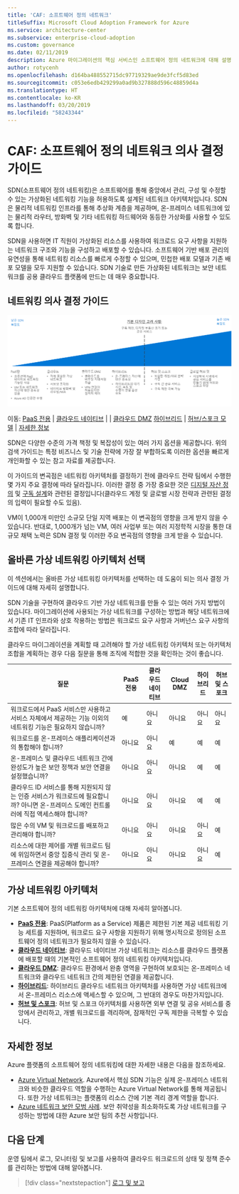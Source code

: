 ```yaml
---
title: 'CAF: 소프트웨어 정의 네트워크'
titleSuffix: Microsoft Cloud Adoption Framework for Azure
ms.service: architecture-center
ms.subservice: enterprise-cloud-adoption
ms.custom: governance
ms.date: 02/11/2019
description: Azure 마이그레이션의 핵심 서비스인 소프트웨어 정의 네트워크에 대해 설명합니다.
author: rotycenh
ms.openlocfilehash: d164ba488552715dc97719329ae9de3fcf5d83ed
ms.sourcegitcommit: c053e6edb429299a0ad9b327888d596c48859d4a
ms.translationtype: HT
ms.contentlocale: ko-KR
ms.lasthandoff: 03/20/2019
ms.locfileid: "58243344"
---
```

# <a name="caf-software-defined-network-decision-guide"></a>CAF: 소프트웨어 정의 네트워크 의사 결정 가이드

SDN(소프트웨어 정의 네트워킹)은 소프트웨어를 통해 중앙에서 관리, 구성 및 수정할 수 있는 가상화된 네트워킹 기능을 허용하도록 설계된 네트워크 아키텍처입니다. SDN은 물리적 네트워킹 인프라를 통해 추상화 계층을 제공하며, 온-프레미스 네트워크에 있는 물리적 라우터, 방화벽 및 기타 네트워킹 하드웨어와 동등한 가상화를 사용할 수 있도록 합니다.

SDN을 사용하면 IT 직원이 가상화된 리소스를 사용하여 워크로드 요구 사항을 지원하는 네트워크 구조와 기능을 구성하고 배포할 수 있습니다. 소프트웨어 기반 배포 관리의 유연성을 통해 네트워킹 리소스를 빠르게 수정할 수 있으며, 민첩한 배포 모델과 기존 배포 모델을 모두 지원할 수 있습니다. SDN 기술로 만든 가상화된 네트워크는 보안 네트워크를 공용 클라우드 플랫폼에 만드는 데 매우 중요합니다.

## <a name="networking-decision-guide"></a>네트워킹 의사 결정 가이드

![네트워킹 옵션 그림(복잡성이 왼쪽에서 오른쪽으로 높아짐, 이동 링크가 아래쪽에 정렬되어 있음)](../../_images/discovery-guides/discovery-guide-sdn.png)

이동: [PaaS 전용](paas-only.md) | [클라우드 네이티브](cloud-native.md) | | [클라우드 DMZ](cloud-dmz.md) [하이브리드](hybrid.md) | [허브/스포크 모델](hub-spoke.md) | [자세한 정보](#learn-more)

SDN은 다양한 수준의 가격 책정 및 복잡성이 있는 여러 가지 옵션을 제공합니다. 위의 검색 가이드는 특정 비즈니스 및 기술 전략에 가장 잘 부합하도록 이러한 옵션을 빠르게 개인화할 수 있는 참고 자료를 제공합니다.

이 가이드의 변곡점은 네트워킹 아키텍처를 결정하기 전에 클라우드 전략 팀에서 수행한 몇 가지 주요 결정에 따라 달라집니다. 이러한 결정 중 가장 중요한 것은 [디지털 자산 정의](../../digital-estate/overview.md) 및 [구독 설계](../subscriptions/overview.md)와 관련된 결정입니다(클라우드 계정 및 글로벌 시장 전략과 관련된 결정의 입력이 필요할 수도 있음).

VM이 1,000개 미만인 소규모 단일 지역 배포는 이 변곡점의 영향을 크게 받지 않을 수 있습니다. 반대로, 1,000개가 넘는 VM, 여러 사업부 또는 여러 지정학적 시장을 통한 대규모 채택 노력은 SDN 결정 및 이러한 주요 변곡점의 영향을 크게 받을 수 있습니다.

## <a name="choosing-the-right-virtual-networking-architectures"></a>올바른 가상 네트워킹 아키텍처 선택

이 섹션에서는 올바른 가상 네트워킹 아키텍처를 선택하는 데 도움이 되는 의사 결정 가이드에 대해 자세히 설명합니다.

SDN 기술을 구현하여 클라우드 기반 가상 네트워크를 만들 수 있는 여러 가지 방법이 있습니다. 마이그레이션에 사용되는 가상 네트워크를 구성하는 방법과 해당 네트워크에서 기존 IT 인프라와 상호 작용하는 방법은 워크로드 요구 사항과 거버넌스 요구 사항의 조합에 따라 달라집니다.

클라우드 마이그레이션을 계획할 때 고려해야 할 가상 네트워킹 아키텍처 또는 아키텍처 조합을 계획하는 경우 다음 질문을 통해 조직에 적합한 것을 확인하는 것이 좋습니다.

| 질문 | PaaS 전용 | 클라우드 네이티브 | Cloud DMZ | 하이브리드 | 허브 및 스포크 |
|-----|-----|-----|-----|-----|-----|
| 워크로드에서 PaaS 서비스만 사용하고 서비스 자체에서 제공하는 기능 이외의 네트워킹 기능은 필요하지 않습니까? | 예 | 아니요 | 아니요 | 아니요 | 아니요 |
| 워크로드를 온-프레미스 애플리케이션과의 통합해야 합니까? | 아니요 | 아니요 | 예 | 예 | 예 |
| 온-프레미스 및 클라우드 네트워크 간에 완성도가 높은 보안 정책과 보안 연결을 설정했습니까? | 아니요 | 아니요 | 아니요 | 예 | 예 |
| 클라우드 ID 서비스를 통해 지원되지 않는 인증 서비스가 워크로드에 필요합니까? 아니면 온-프레미스 도메인 컨트롤러에 직접 액세스해야 합니까? | 아니요 | 아니요 | 아니요 | 예 | 예 |
| 많은 수의 VM 및 워크로드를 배포하고 관리해야 합니까? | 아니요 | 아니요 | 아니요 | 아니요 | 예 |
| 리소스에 대한 제어를 개별 워크로드 팀에 위임하면서 중앙 집중식 관리 및 온-프레미스 연결을 제공해야 합니까? | 아니요 | 아니요 | 아니요 | 아니요 | 예 |

## <a name="virtual-networking-architectures"></a>가상 네트워킹 아키텍처

기본 소프트웨어 정의 네트워킹 아키텍처에 대해 자세히 알아봅니다.

- [**PaaS 전용**](paas-only.md): PaaS(Platform as a Service) 제품은 제한된 기본 제공 네트워킹 기능 세트를 지원하며, 워크로드 요구 사항을 지원하기 위해 명시적으로 정의된 소프트웨어 정의 네트워크가 필요하지 않을 수 있습니다.
- [**클라우드 네이티브**](cloud-native.md): 클라우드 네이티브 가상 네트워크는 리소스를 클라우드 플랫폼에 배포할 때의 기본적인 소프트웨어 정의 네트워킹 아키텍처입니다.
- [**클라우드 DMZ**](cloud-dmz.md): 클라우드 환경에서 완충 영역을 구현하여 보호되는 온-프레미스 네트워크와 클라우드 네트워크 간의 제한된 연결을 제공합니다.
- [**하이브리드**](hybrid.md): 하이브리드 클라우드 네트워크 아키텍처를 사용하면 가상 네트워크에서 온-프레미스 리소스에 액세스할 수 있으며, 그 반대의 경우도 마찬가지입니다.
- [**허브 및 스포크**](hub-spoke.md): 허브 및 스포크 아키텍처를 사용하면 외부 연결 및 공유 서비스를 중앙에서 관리하고, 개별 워크로드를 격리하며, 잠재적인 구독 제한을 극복할 수 있습니다.

## <a name="learn-more"></a>자세한 정보

Azure 플랫폼의 소프트웨어 정의 네트워킹에 대한 자세한 내용은 다음을 참조하세요.

- [Azure Virtual Network](/azure/virtual-network/virtual-networks-overview). Azure에서 핵심 SDN 기능은 실제 온-프레미스 네트워크와 비슷한 클라우드 역할을 수행하는 Azure Virtual Network를 통해 제공됩니다. 또한 가상 네트워크는 플랫폼의 리소스 간에 기본 격리 경계 역할을 합니다.
- [Azure 네트워크 보안 모범 사례](/azure/security/azure-security-network-security-best-practices). 보안 취약성을 최소화하도록 가상 네트워크를 구성하는 방법에 대한 Azure 보안 팀의 추천 사항입니다.

## <a name="next-steps"></a>다음 단계

운영 팀에서 로그, 모니터링 및 보고를 사용하여 클라우드 워크로드의 상태 및 정책 준수를 관리하는 방법에 대해 알아봅니다.

> [!div class="nextstepaction"]
> [로그 및 보고](../log-and-report/overview.md)
